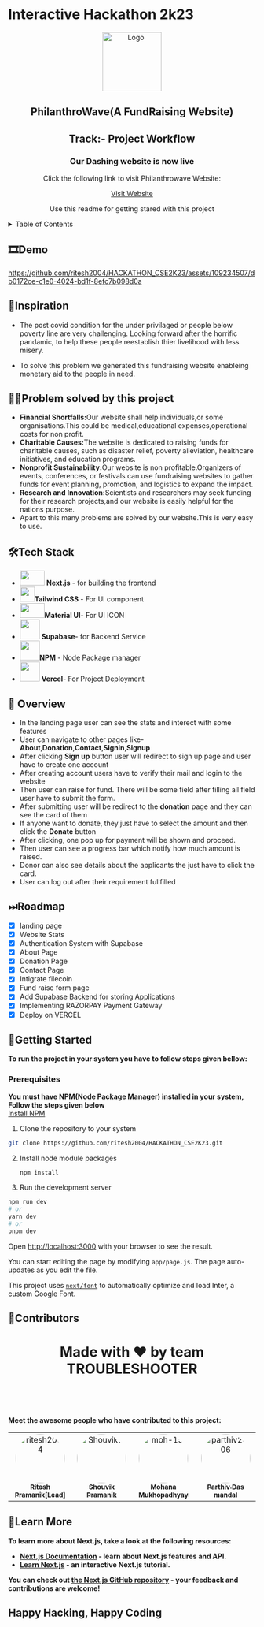 # Interactive Hackathon 2k23
<div align="center">
  <img src="https://github.com/ritesh2004/HACKATHON_CSE2K23/assets/109234507/526ac086-5597-4cdb-8bea-081a7ec34d95" alt="Logo" width="120" height="120"/>
  <h2>PhilanthroWave(A FundRaising Website)</h2>
  <h2>Track:- Project Workflow</h2>
  <h3>Our Dashing website is now live</h3>
  <p>Click the following link to visit Philanthrowave Website:</p>
    <a href="https://hackathon-cse-2-k23-git-main-ritesh2004.vercel.app/">Visit Website</a>
  <p align="center">
    Use this readme for getting stared with this project
  </p>
</div>




<details>
<summary>Table of Contents</summary>
  <ol>
    <li>
      <a href="#about-the-project">Demo</a>
    </li>
    <li>
      <a href="#inspiration">Inspiration</a>
      <li><a href="#tech-stack">Tech Stack</a></li>
      <ul>
        <li><a href="#prerequisites">Prerequisites</a></li>
        <li><a href="#installation">Installation</a></li>
      </ul>
    </li>
    <li><a href="#roadmap">Roadmap</a></li>
    <li><a href="#overview">Overview</a></li>
    <li><a href="#problem-solving">Problem Solving</a></li>
    <li><a href="#contact">Contact</a></li>
    <li><a href="#learn-more">Learn More</a></li>
  </ol>
</details>

## 🎞️Demo

https://github.com/ritesh2004/HACKATHON_CSE2K23/assets/109234507/db0172ce-c1e0-4024-bd1f-8efc7b098d0a

## 🚀Inspiration



- The post covid condition for the under privilaged or people below poverty line are very challenging. Looking forward after the horrific pandamic, to help these people reestablish thier livelihood with less misery.

- To solve this problem we generated this fundraising website enableing monetary aid to the people in need.



## 👨‍💻Problem solved by this project
- <b>Financial Shortfalls:</b>Our website shall help individuals,or some organisations.This could be medical,educational expenses,operational costs for non profit.
- <b>Charitable Causes:</b>The website is dedicated to raising funds for charitable causes, such as disaster relief, poverty alleviation, healthcare initiatives, and education programs.
- <b>Nonprofit Sustainability:</b>Our website is non profitable.Organizers of events, conferences, or festivals can use fundraising websites to gather funds for event planning, promotion, and logistics to expand the impact.
- <b>Research and Innovation:</b>Scientists and researchers may seek funding for their research projects,and our website is easily helpful for the nations purpose.
- Apart to this many problems are solved by our website.This is very easy to use.

## 🛠️Tech Stack

- <img src="https://miro.medium.com/v2/resize:fit:1000/1*YPETs_O_io9ZEM1Ew55sIQ.jpeg" height=30px width=50px > **Next.js** - for building the frontend  <br> 
- <img src = "https://avatars.githubusercontent.com/u/67109815?s=48&v=4" height=30px width=30px>**Tailwind CSS** - For UI component <br>
- <img src="https://mui.com/static/logo.png" height=30px width=50px/>**Material UI**- For UI ICON <br>
- <img src = "https://seeklogo.com/images/S/supabase-logo-DCC676FFE2-seeklogo.com.png" height=40px width=40px> **Supabase**- for Backend Service <br>
- <img src="https://logowik.com/content/uploads/images/npm-inc7007.logowik.com.webp" height=40px width=40px/>**NPM** - Node Package manager<br>
- <img src = "https://avatars.githubusercontent.com/u/14985020?s=48&v=4" height=40px width=40px> **Vercel**- For Project Deployment<br>



## 🙌 Overview

- In the landing page user can see the stats and interect with some features
- User can navigate to other pages like- **About**,**Donation**,**Contact**,**Signin**,**Signup**
- After clicking **Sign up** button user will redirect to sign up page and user have to create one account
- After creating account users have to verify their mail and login to the website
- Then user can raise for fund. There will be some field after filling all field user have to submit the form.
- After submitting user will be redirect to the **donation** page and they can see the card of them
- If anyone want to donate, they just have to select the amount and then click the **Donate** button
- After clicking, one pop up for payment will be shown and proceed.
- Then user can see a progress bar which notify how much amount is raised.
- Donor can also see details about the applicants the just have to click the card.
- User can log out after their requirement fullfilled
## ⏭Roadmap
- [x] landing page
- [x] Website Stats
- [x] Authentication System with Supabase
- [x] About Page
- [x] Donation Page
- [x] Contact Page
- [x] Intigrate filecoin
- [x] Fund raise form page
- [x] Add Supabase Backend for storing Applications
- [x] Implementing RAZORPAY Payment Gateway
- [x] Deploy on VERCEL
## 🧭Getting Started
<b>To run the project in your system you have to follow steps given bellow:</b>
<br/>
### Prerequisites
<b>You must have NPM(Node Package Manager) installed in your system, Follow the steps given below</b>
<br/>
[Install NPM](https://phoenixnap.com/kb/install-node-js-npm-on-windows)
<br/>
1. Clone the repository to your system
  ```sh
  git clone https://github.com/ritesh2004/HACKATHON_CSE2K23.git
  ```
2. Install node module packages
   ```sh
   npm install
   ```
3. Run the development server
  ```sh
  npm run dev
  # or
  yarn dev
  # or
  pnpm dev
  ```
Open [http://localhost:3000](http://localhost:3000) with your browser to see the result.

You can start editing the page by modifying `app/page.js`. The page auto-updates as you edit the file.

This project uses [`next/font`](https://nextjs.org/docs/basic-features/font-optimization) to automatically optimize and load Inter, a custom Google Font.
## 🌊Contributors
<div>
<h1 align="center">
 <b>Made with ❤️ by team TROUBLESHOOTER
<h1>
</div>
Meet the awesome people who have contributed to this project:

<table>
  <tr>
    <td align="center">
      <a href="https://github.com/ritesh2004">
        <img src="https://github.com/ritesh2004.png" width="100px;" alt="ritesh2004" style="border-radius:50%"/>
        <br />
        <sub><b>Ritesh Pramanik[Lead]</b></sub>
      </a>
    </td>
    <td align="center">
      <a href="https://github.com/Shouvik2">
        <img src="https://github.com/Shouvik2.png" width="100px;" alt="Shouvik2" style="border-radius:50%"/>
        <br />
        <sub><b>Shouvik Pramanik</b></sub>
      </a>
    </td>
    <td align="center">
      <a href="https://github.com/moh-15">
        <img src="https://github.com/moh-15.png" width="100px;" alt="moh-15" style="border-radius:50%"/>
        <br />
        <sub><b>Mohana Mukhopadhyay</b></sub>
      </a>
    </td>
    <td align="center">
      <a href="https://github.com/parthiv2406">
        <img src="https://github.com/parthiv2406.png" width="100px;" alt="parthiv2406" style="border-radius:50%"/>
        <br />
        <sub><b>Parthiv Das mandal</b></sub>
      </a>
    </td>
  </tr>
</table>

## 🔰Learn More

To learn more about Next.js, take a look at the following resources:

- [Next.js Documentation](https://nextjs.org/docs) - learn about Next.js features and API.
- [Learn Next.js](https://nextjs.org/learn) - an interactive Next.js tutorial.

You can check out [the Next.js GitHub repository](https://github.com/vercel/next.js/) - your feedback and contributions are welcome!


## Happy Hacking, Happy Coding
